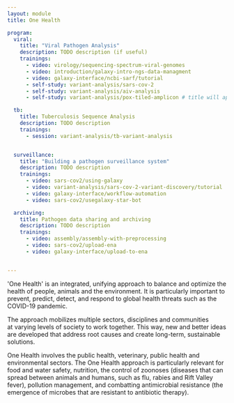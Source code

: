 ```yaml
---
layout: module
title: One Health

program:
  viral:
    title: "Viral Pathogen Analysis"
    description: TODO description (if useful)
    trainings:
      - video: virology/sequencing-spectrum-viral-genomes
      - video: introduction/galaxy-intro-ngs-data-managment
      - video: galaxy-interface/ncbi-sarf/tutorial
      - self-study: variant-analysis/sars-cov-2
      - self-study: variant-analysis/aiv-analysis
      - self-study: variant-analysis/pox-tiled-amplicon # title will appear once tutorial is merged into GTN

  tb:
    title: Tuberculosis Sequence Analysis
    description: TODO description
    trainings:
      - session: variant-analysis/tb-variant-analysis


  surveillance:
    title: "Building a pathogen surveillance system"
    description: TODO description
    trainings:
      - video: sars-cov2/using-galaxy
      - video: variant-analysis/sars-cov-2-variant-discovery/tutorial
      - video: galaxy-interface/workflow-automation
      - video: sars-cov2/usegalaxy-star-bot

  archiving:
    title: Pathogen data sharing and archiving
    description: TODO description
    trainings:
      - video: assembly/assembly-with-preprocessing
      - video: sars-cov2/upload-ena
      - video: galaxy-interface/upload-to-ena


---
```


'One Health' is an integrated, unifying approach to balance and optimize the health of people, animals and the environment. It is particularly important to prevent, predict, detect, and respond to global health threats such as the COVID-19 pandemic.

The approach mobilizes multiple sectors, disciplines and communities at varying levels of society to work together. This way, new and better ideas are developed that address root causes and create long-term, sustainable solutions.

One Health involves the public health, veterinary, public health and environmental sectors. The One Health approach is particularly relevant for food and water safety, nutrition, the control of zoonoses (diseases that can spread between animals and humans, such as flu, rabies and Rift Valley fever), pollution management, and combatting antimicrobial resistance (the emergence of microbes that are resistant to antibiotic therapy).
